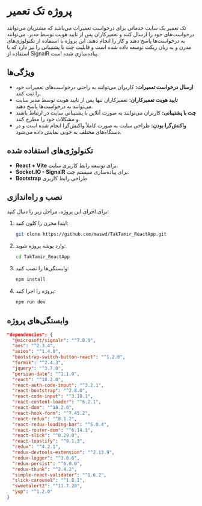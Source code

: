 # پروژه تک تعمیر

تک تعمیر یک سایت خدماتی برای درخواست تعمیرات می‌باشد که مشتریان می‌توانند درخواست‌های خود را ارسال کنند و تعمیرکاران پس از تایید هویت توسط مدیر، می‌توانند به درخواست‌ها پاسخ دهند و کار را انجام دهند. این پروژه با استفاده از تکنولوژی‌های مدرن و به زبان ریکت توسعه داده شده است و قابلیت چت با پشتیبانی را نیز دارد که با استفاده از  SignalR پیاده‌سازی شده است.

## ویژگی‌ها

- **ارسال درخواست تعمیرات:** کاربران می‌توانند به راحتی درخواست‌های تعمیرات خود را ثبت کنند.
- **تایید هویت تعمیرکاران:** تعمیرکاران تنها پس از تایید هویت توسط مدیر سایت می‌توانند به درخواست‌ها پاسخ دهند.
- **چت با پشتیبانی:** کاربران می‌توانند به صورت آنلاین با پشتیبانی سایت در ارتباط باشند و مشکلات خود را مطرح کنند.
- **واکنش‌گرا بودن:** طراحی سایت به صورت کاملاً واکنش‌گرا انجام شده است و در دستگاه‌های مختلف به خوبی نمایش داده می‌شود.

## تکنولوژی‌های استفاده شده

- **React + Vite** برای توسعه رابط کاربری سایت.
- **Socket.IO - SignalR** برای پیاده‌سازی سیستم چت.
- **Bootstrap** طراحی رابط کاربری


## نصب و راه‌اندازی

برای اجرای این پروژه، مراحل زیر را دنبال کنید:

1. ابتدا مخزن را کلون کنید:
    ```bash
    git clone https://github.com/maswd/TakTamir_ReactApp.git
    ```

2. وارد پوشه پروژه شوید:
    ```bash
    cd TakTamir_ReactApp
    ```

3. وابستگی‌ها را نصب کنید:
    ```bash
    npm install
    ```

4. پروژه را اجرا کنید:
    ```bash
    npm run dev
    ```

## وابستگی‌های پروژه

```json
"dependencies": {
  "@microsoft/signalr": "^7.0.9",
  "aos": "^2.3.4",
  "axios": "^1.4.0",
  "bootstrap-switch-button-react": "^1.2.0",
  "formik": "^2.4.3",
  "jquery": "^3.7.0",
  "persian-date": "^1.1.0",
  "react": "^18.2.0",
  "react-auth-code-input": "^3.2.1",
  "react-bootstrap": "^2.8.0",
  "react-code-input": "^3.10.1",
  "react-content-loader": "^6.2.1",
  "react-dom": "^18.2.0",
  "react-hook-form": "^7.45.2",
  "react-redux": "^8.1.2",
  "react-redux-loading-bar": "^5.0.4",
  "react-router-dom": "^6.14.1",
  "react-slick": "^0.29.0",
  "react-toastify": "^9.1.3",
  "redux": "^4.2.1",
  "redux-devtools-extension": "^2.13.9",
  "redux-logger": "^3.0.6",
  "redux-persist": "^6.0.0",
  "redux-thunk": "^2.4.2",
  "simple-react-validator": "^1.6.2",
  "slick-carousel": "^1.8.1",
  "sweetalert2": "^11.7.20",
  "yup": "^1.2.0"
}

